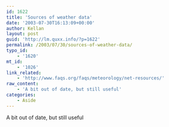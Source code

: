 ```yaml
---
id: 1622
title: 'Sources of weather data'
date: '2003-07-30T16:13:09+00:00'
author: Kellan
layout: post
guid: 'http://lm.quxx.info/?p=1622'
permalink: /2003/07/30/sources-of-weather-data/
typo_id:
    - '1620'
mt_id:
    - '1026'
link_related:
    - 'http://www.faqs.org/faqs/meteorology/net-resources/'
raw_content:
    - 'A bit out of date, but still useful'
categories:
    - Aside
---
```


A bit out of date, but still useful